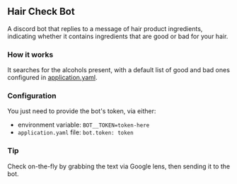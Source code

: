 ## Hair Check Bot

A discord bot that replies to a message of hair product ingredients, indicating whether it contains ingredients that are good or bad for your hair.

### How it works

It searches for the alcohols present, with a default list of good and bad ones configured in [application.yaml](src/main/resources/application.yaml).

### Configuration

You just need to provide the bot's token, via either:
- environment variable: `BOT__TOKEN=token-here`
- `application.yaml` file: `bot.token: token`

### Tip

Check on-the-fly by grabbing the text via Google lens, then sending it to the bot.
